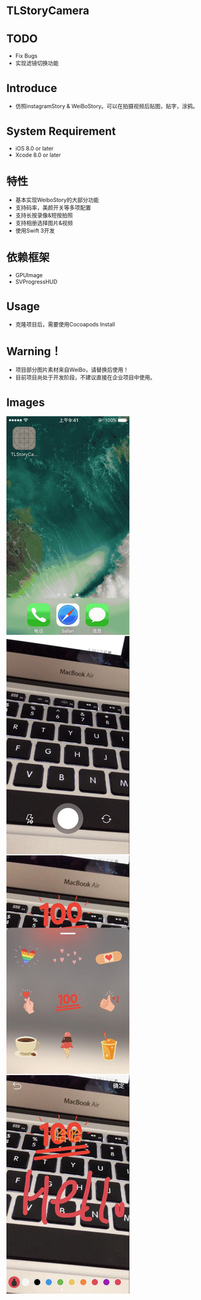 TLStoryCamera
==================

# TODO
* Fix Bugs
* 实现滤镜切换功能

# Introduce
* 仿照instagramStory & WeiBoStory。可以在拍摄视频后贴图，贴字，涂鸦。

# System Requirement
* iOS 8.0 or later
* Xcode 8.0 or later


# 特性
* 基本实现WeiboStory的大部分功能
* 支持码率，美颜开关等多项配置
* 支持长按录像&短按拍照
* 支持相册选择图片&视频
* 使用Swift 3开发

# 依赖框架
* GPUImage
* SVProgressHUD

# Usage
* 克隆项目后，需要使用Cocoapods Install

# Warning！
* 项目部分图片素材来自WeiBo，请替换后使用！
* 目前项目尚处于开发阶段，不建议直接在企业项目中使用。

# Images
<img src="./ScreenShot/2017-05-21 14_33_43.gif" width="320">
<img src="./ScreenShot/IMG_0037.jpg" width="320">
<img src="./ScreenShot/IMG_0038.jpg" width="320">
<img src="./ScreenShot/IMG_0040.jpg" width="320">